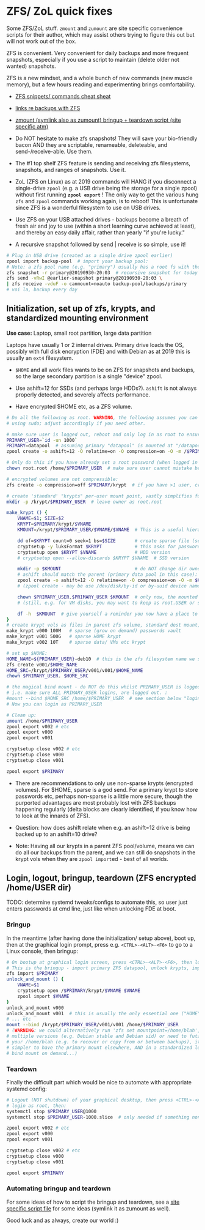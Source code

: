 # ZFS/ ZoL quick fixes

Some ZFS/ZoL stuff.  `zmount` and `zumount` are site specific convenience scripts for their
author, which may assist others trying to figure this out but will not work out of the box.

ZFS is convenient. Very convenient for daily backups and more frequent snapshots, especially if
you use a script to maintain (delete older not wanted) snapshots.

ZFS is a new mindset, and a whole bunch of new commands (new muscle memory), but a few hours
reading and experimenting brings comfortability.

 - [ZFS snippets/ commands cheat sheat](zfs.txt)

 - [links re backups with ZFS](backups.txt)

 - [zmount (symlink also as zumount) bringup + teardown script (site specific atm)](zmount)

 - Do NOT hesitate to make zfs snapshots!  They will save your bio-friendly bacon AND they are
   scriptable, renameable, deleteable, and send-/receive-able.  Use them.

 - The #1 top shelf ZFS feature is sending and receiving zfs filesystems, snapshots, and ranges
   of snapshots.  Use it.

 - ZoL (ZFS on Linux) as at 2019 commands will HANG if you disconnect a single-drive `zpool`
   (e.g. a USB drive being the storage for a single zpool) without first running **`zpool
   export`** !  The only way to get the various hung `zfs` and `zpool` commands working again,
   is to reboot!  This is unfortunate since ZFS is a wonderful filesystem to use on USB drives.

 - Use ZFS on your USB attached drives - backups become a breath of fresh air and joy to use
   (within a short learning curve achieved at least), and thereby an easy daily affair, rather
   than yearly "if you're lucky."

 - A recursive snapshot followed by send | receive is so simple, use it!

```bash
# Plug in USB drive (created as a single drive zpool earlier)
zpool import backup-pool  # import your backup pool:
# Note: a zfs pool name (e.g. "primary") usually has a root fs with the same name:
zfs snapshot -r primary@20190930-20:03  # recursive snapshot for today's backup
zfs send -vRwI @earlier-snapshot primary@20190930-20:03 \
| zfs receive -vduF -o canmount=noauto backup-pool/backups/primary
# voi la, backup every day
```


## Initialization, set up of zfs, krypts, and standardized mounting environment

**Use case:** Laptop, small root partition, large data partition

Laptops have usually 1 or 2 internal drives. Primary drive loads the OS, possibly with full disk
encryption (FDE) and with Debian as at 2019 this is usually an `ext4` filesystem.

 - `$HOME` and all work files wants to be on ZFS for snapshots and backups, so the large
   secondary partition is a single "device" zpool.

 - Use ashift=12 for SSDs (and perhaps large HDDs?).  `ashift` is not always properly detected,
   and severely affects performance.

 - Have encrypted $HOME etc, as a ZFS volume.

```bash
# Do all the following as root. WARNING, the following assumes you can login as root without
# using sudo; adjust accordingly if you need other.

# make sure user is logged out, reboot and only log in as root to ensure clean environment.
PRIMARY_USER=`id -un 1000`
PRIMARY=datapool  # assuming primary "datapool" is mounted at "/datapool"
zpool create -o ashift=12 -O relatime=on -O compression=on -O -m /$PRIMARY $PRIMARY /dev/sdaX  # choose dev name carefully

# Only do this if you have already set a root password (when logged in as root, run 'passwd'):
chown root.root /home/$PRIMARY_USER  # make sure user cannot mistake being in $HOME; WARNING

# encrypted volumes are not compressible:
zfs create -o compression=off $PRIMARY/krypt  # if you have >1 user, create '$PRIMARY/$USER/krypt'

# create 'standard' "krypts" per-user mount point, vastly simplifies future scripting:
mkdir -p /krypt/$PRIMARY_USER  # leave owner as root.root

make_krypt () {
	VNAME=$1; SIZE=$2
	KRYPT=$PRIMARY/krypt/$VNAME
	KMOUNT=/krypt/$PRIMARY_USER/$VNAME/$VNAME  # This is a useful hierarchy in recovery ops!

	dd of=$KRYPT count=0 seek=1 bs=$SIZE       # create sparse file (seek, not count/write!)
	cryptsetup -y luksFormat $KRYPT            # this asks for password to be repeated
	cryptsetup open $KRYPT $VNAME              # HDD version
	# cryptsetup open --allow-discards $KRYPT $VNAME  # SSD version

	mkdir -p $KMOUNT                           # do NOT change dir ownership yet, leave as root.root!
	# ashift should match the parent (primary data pool in this case):
	zpool create -o ashift=12 -O relatime=on -O compression=on -O -m $KMOUNT $VNAME /dev/mapper/$VNAME
	# (zpool create - may be use /dev/disk/by-id or by-uuid device name... not sure)

	chown $PRIMARY_USER.$PRIMARY_USER $KMOUNT  # only now, the mounted fs is writable by PRIMARY_USER
	# (still, e.g. for VM disks, you may want to keep as root.USER or something ? .. whatever works)

	df -h  $KMOUNT  # give yourself a reminder you now have a place to put stuff
}
# create krypt vols as files in parent zfs volume, standard dest mount, etc:
make_krypt v000 100M   # sparse (grow on demand) passwords vault
make_krypt v001 500G   # sparse HOME krypt
make_krypt v002 10T    # sparse data/ VMs etc krypt

# set up $HOME:
HOME_NAME=${PRIMARY_USER}-deb10  # this is the zfs filesystem name we shall use ("debian 10")
zfs create v001/$HOME_NAME
HOME_SRC=/krypt/$PRIMARY_USER/v001/v001/$HOME_NAME
chown $PRIMARY_USER. $HOME_SRC

# the magical bind mount - do NOT do this whilst PRIMARY_USER is logged in anywhere (do as root)
# i.e. make sure ALL PRIMARY_USER logins, are logged out. :
#mount --bind $HOME_SRC /home/$PRIMARY_USER  # see section below "login, logout, bringup, teardown"
# Now you can login as PRIMARY_USER

# Clean up:
umount /home/$PRIMARY_USER
zpool export v002 # etc
zpool export v000
zpool export v001

cryptsetup close v002 # etc
cryptsetup close v000
cryptsetup close v001

zpool export $PRIMARY
```

 - There are recommendations to only use non-sparse krypts (encrypted volumes).  For $HOME,
   sparse is a god send.  For a primary krypt to store passwords etc, perhaps non-sparse is a
   little more secure, though the purported advantages are most probably lost with ZFS backups
   happening regularly (delta blocks are clearly identified, if you know how to look at the
   innards of ZFS).

 - Question: how does ashift relate when e.g. an ashift=12 drive is being backed up to an
   ashift=10 drive?

 - Note: Having all our krypts in a parent ZFS pool/volume, means we can do all our backups from
   the parent, and we can still do snapshots in the krypt vols when they are `zpool import`ed -
   best of all worlds.


## Login, logout, bringup, teardown (ZFS encrypted /home/USER dir)

TODO: determine systemd tweaks/configs to automate this, so user just enters passwords at cmd
line, just like when unlocking FDE at boot.

### Bringup

In the meantime (after having done the initialization/ setup above), boot up, then at the
graphical login prompt, press e.g. `<CTRL>-<ALT>-<F6>` to go to a Linux console, then bringup:

```bash
# On bootup at graphical login screen, press <CTRL>-<ALT>-<F6>, then login as root, then:
# This is the bringup - import primary ZFS datapool, unlock krypts, import those zpools:
zfs import $PRIMARY
unlock_and_mount () {
	VNAME=$1
	cryptsetup open /$PRIMARY/krypt/$VNAME $VNAME
	zpool import $VNAME
}
unlock_and_mount v000
unlock_and_mount v001  # this is usually the only essential one ("HOME" krypt)
# ... etc
mount --bind /krypt/$PRIMARY_USER/v001/v001 /home/$PRIMARY_USER
# (WARNING: we could alternatively run 'zfs set mountpoint=/home/blah', but if you run
# multiple versions (e.g. Debian stable and Debian sid) or need to futz with backups of
# your /home/blah (e.g. to recover or copy from or between backups), it's just easier and
# simpler to have the primary mount elsewhere, AND in a standardized location, and do the
# bind mount on demand...)
```

### Teardown

Finally the difficult part which would be nice to automate with appropriate systemd config:

```bash
# Logout (NOT shutdown) of your graphical desktop, then press <CTRL>-<ALT>-<F6> and
# login as root, then:
systemctl stop $PRIMARY_USER@1000
systemctl stop $PRIMARY_USER-1000.slice  # only needed if something non standard happened

zpool export v002 # etc
zpool export v000
zpool export v001

cryptsetup close v002 # etc
cryptsetup close v000
cryptsetup close v001

zpool export $PRIMARY
```

### Automating bringup and teardown

For some ideas of how to script the bringup and teardown, see a [site specific script
file](zmount) for some ideas (symlink it as zumount as well).

Good luck and as always, create our world :)

